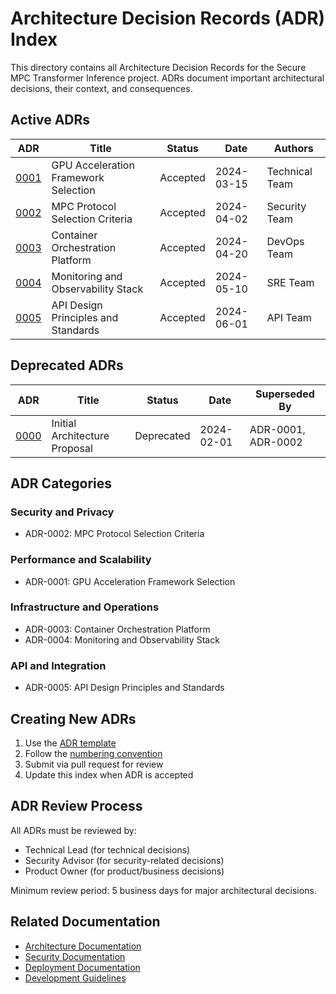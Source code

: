 # Architecture Decision Records (ADR) Index

This directory contains all Architecture Decision Records for the Secure MPC Transformer Inference project. ADRs document important architectural decisions, their context, and consequences.

## Active ADRs

| ADR | Title | Status | Date | Authors |
|-----|-------|--------|------|---------|
| [0001](ADR-0001-gpu-acceleration-framework.md) | GPU Acceleration Framework Selection | Accepted | 2024-03-15 | Technical Team |
| [0002](ADR-0002-mpc-protocol-selection.md) | MPC Protocol Selection Criteria | Accepted | 2024-04-02 | Security Team |
| [0003](ADR-0003-container-orchestration.md) | Container Orchestration Platform | Accepted | 2024-04-20 | DevOps Team |
| [0004](ADR-0004-monitoring-observability.md) | Monitoring and Observability Stack | Accepted | 2024-05-10 | SRE Team |
| [0005](ADR-0005-api-design-principles.md) | API Design Principles and Standards | Accepted | 2024-06-01 | API Team |

## Deprecated ADRs

| ADR | Title | Status | Date | Superseded By |
|-----|-------|--------|------|---------------|
| [0000](ADR-0000-initial-architecture.md) | Initial Architecture Proposal | Deprecated | 2024-02-01 | ADR-0001, ADR-0002 |

## ADR Categories

### Security and Privacy
- ADR-0002: MPC Protocol Selection Criteria

### Performance and Scalability  
- ADR-0001: GPU Acceleration Framework Selection

### Infrastructure and Operations
- ADR-0003: Container Orchestration Platform
- ADR-0004: Monitoring and Observability Stack

### API and Integration
- ADR-0005: API Design Principles and Standards

## Creating New ADRs

1. Use the [ADR template](template.md)
2. Follow the [numbering convention](template.md#adr-numbering)
3. Submit via pull request for review
4. Update this index when ADR is accepted

## ADR Review Process

All ADRs must be reviewed by:
- Technical Lead (for technical decisions)
- Security Advisor (for security-related decisions)
- Product Owner (for product/business decisions)

Minimum review period: 5 business days for major architectural decisions.

## Related Documentation

- [Architecture Documentation](../ARCHITECTURE.md)
- [Security Documentation](../security/)
- [Deployment Documentation](../deployment/)
- [Development Guidelines](../DEVELOPMENT.md)